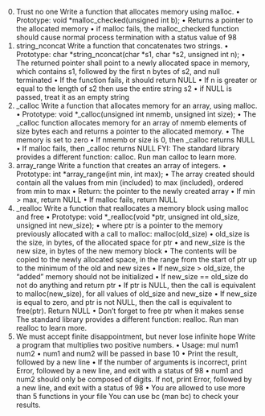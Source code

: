 0. Trust no one
Write a function that allocates memory using malloc.
•	Prototype: void *malloc_checked(unsigned int b);
•	Returns a pointer to the allocated memory
•	if malloc fails, the malloc_checked function should cause normal process termination with a status value of 98
1. string_nconcat
Write a function that concatenates two strings.
•	Prototype: char *string_nconcat(char *s1, char *s2, unsigned int n);
•	The returned pointer shall point to a newly allocated space in memory, which contains s1, followed by the first n bytes of s2, and null terminated
•	If the function fails, it should return NULL
•	If n is greater or equal to the length of s2 then use the entire string s2
•	if NULL is passed, treat it as an empty string
2. _calloc
Write a function that allocates memory for an array, using malloc.
•	Prototype: void *_calloc(unsigned int nmemb, unsigned int size);
•	The _calloc function allocates memory for an array of nmemb elements of size bytes each and returns a pointer to the allocated memory.
•	The memory is set to zero
•	If nmemb or size is 0, then _calloc returns NULL
•	If malloc fails, then _calloc returns NULL
FYI: The standard library provides a different function: calloc. Run man calloc to learn more.
3. array_range
Write a function that creates an array of integers.
•	Prototype: int *array_range(int min, int max);
•	The array created should contain all the values from min (included) to max (included), ordered from min to max
•	Return: the pointer to the newly created array
•	If min > max, return NULL
•	If malloc fails, return NULL
4. _realloc
Write a function that reallocates a memory block using malloc and free
•	Prototype: void *_realloc(void *ptr, unsigned int old_size, unsigned int new_size);
•	where ptr is a pointer to the memory previously allocated with a call to malloc: malloc(old_size)
•	old_size is the size, in bytes, of the allocated space for ptr
•	and new_size is the new size, in bytes of the new memory block
•	The contents will be copied to the newly allocated space, in the range from the start of ptr up to the minimum of the old and new sizes
•	If new_size > old_size, the “added” memory should not be initialized
•	If new_size == old_size do not do anything and return ptr
•	If ptr is NULL, then the call is equivalent to malloc(new_size), for all values of old_size and new_size
•	If new_size is equal to zero, and ptr is not NULL, then the call is equivalent to free(ptr). Return NULL
•	Don’t forget to free ptr when it makes sense
The standard library provides a different function: realloc. Run man realloc to learn more.
5. We must accept finite disappointment, but never lose infinite hope
Write a program that multiplies two positive numbers.
•	Usage: mul num1 num2
•	num1 and num2 will be passed in base 10
•	Print the result, followed by a new line
•	If the number of arguments is incorrect, print Error, followed by a new line, and exit with a status of 98
•	num1 and num2 should only be composed of digits. If not, print Error, followed by a new line, and exit with a status of 98
•	You are allowed to use more than 5 functions in your file
You can use bc (man bc) to check your results.

